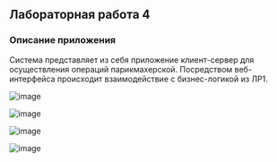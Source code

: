 ## Лабораторная работа 4
### Описание приложения
Система представляет из себя приложение клиент-сервер для осуществления операций парикмахерской. Посредством веб-интерфейса происходит взаимодействие с бизнес-логикой из ЛР1.

![image]()

![image]()

![image]()

![image]()
